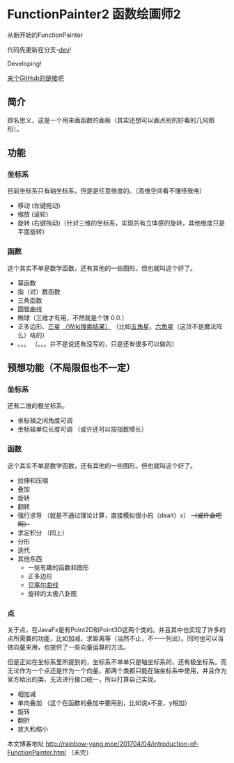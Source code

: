 # FunctionPainter2 函数绘画师2
从新开始的FunctionPainter

代码先更新在分支-[dev](https://github.com/RainbowYang/FunctionPainter2/tree/dev)!

Developing!

[来个GitHub的链接吧](https://github.com/RainbowYang/FunctionPainter2/)

## 简介
顾名思义，这是一个用来画函数的画板（其实还想可以画点别的好看的几何图形）。

## 功能
### 坐标系
目前坐标系只有轴坐标系，但是是任意维度的。（高维空间看不懂怪我咯）
+ 移动 (左键拖动)
+ 缩放 (滚轮)
+ 旋转 (右键拖动)（针对三维的坐标系，实现的有立体感的旋转，其他维度只是平面旋转）

### 函数
这个其实不单是数学函数，还有其他的一些图形。但也就叫这个好了。

+ 幂函数
+ 指（对）数函数
+ 三角函数
+ 圆锥曲线
+ 椭球（三维才有用，不然就是个饼 0.0.）
+ 正多边形、[芒星][] [（Wiki搜索结果）][] （比如[五角星][]，[六角星][]（这货不是魔法阵么）啥的）
+ 。。。
（。。。并不是说还有没写的，只是还有很多可以做的）

## 预想功能（不局限但也不一定）

### 坐标系
还有二维的极坐标系。

+ 坐标轴之间角度可调
+ 坐标轴单位长度可调 （或许还可以按指数增长）


### 函数
这个其实不单是数学函数，还有其他的一些图形。但也就叫这个好了。
+ 拉伸和压缩
+ 叠加
+ 旋转 
+ 翻转
+ 强行求导 （就是不通过理论计算，直接模拟很小的（dealt）x） <del>（或许会吧啊）</del>
+ 求定积分 （同上）
+ 分形
+ 迭代
+ 其他东西
    + 一些有趣的函数和图形
    + 正多边形
    + [贝塞尔曲线][]
    + 旋转的太极八卦图


### 点
关于点，在JavaFx是有Point2D和Point3D这两个类的。并且其中也实现了许多的点所需要的功能，比如加减，求距离等（当然不止，不一一列出）。同时也可以当做向量来用，也提供了一些向量运算的方法。

但是正如在坐标系里所提到的，坐标系不单单只是轴坐标系的，还有极坐标系。而无论作为一个点还是作为一个向量，那两个类都只能在轴坐标系中使用，并且作为官方给出的类，无法进行接口统一，所以打算自己实现。

+ 相加减
+ 单向叠加 （这个在函数的叠加中要用到，比如说x不变，y相加）
+ 旋转 
+ 翻折
+ 放大和缩小

本文博客地址 http://rainbow-yang.moe/201704/04/introduction-of-FunctionPainter.html
（未完）

[贝塞尔曲线]: https://zh.wikipedia.org/wiki/%E8%B2%9D%E8%8C%B2%E6%9B%B2%E7%B7%9A "Wiki链接"
[芒星]: http://baike.baidu.com/item/%E8%8A%92%E6%98%9F "这是百度百科的，Wiki居然没有专门的页面0.0."
[（Wiki搜索结果）]: https://zh.wikipedia.org/w/index.php?search=%E8%8A%92%E6%98%9F&title=Special:%E6%90%9C%E7%B4%A2&go=%E5%89%8D%E5%BE%80&searchToken=5jdycsxqxvlwdpupxwttj9jyb
[五角星]: https://zh.wikipedia.org/wiki/%E4%BA%94%E8%A7%92%E6%98%9F "Wiki链接"
[六角星]: https://zh.wikipedia.org/wiki/%E4%BA%94%E8%A7%92%E6%98%9F "Wiki链接"